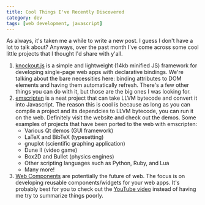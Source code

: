 ```yaml
---           
title: Cool Things I've Recently Discovered
category: dev
tags: [web development, javascript]
---
```

As always, it's taken me a while to write a new post. I guess I don't have a lot to talk about?
Anyways, over the past month I've come across some cool little projects that I thought I'd share
with y'all.

1. [knockout.js](http://www.knockoutjs.com) is a simple and lightweight (14kb minified JS)
   framework for developing single-page web apps with declarative bindings. We're talking about the
   bare necessities here: binding attributes to DOM elements and having them automatically refresh.
   There's a few other things you can do with it, but those are the big ones I was looking for.
2. [emscripten](http://emscripten.org) is a neat project that can take LLVM bytecode and convert
   it into Javascript. The reason this is cool is because as long as you can compile a project and
   its dependcies to LLVM bytecode, you can run it on the web. Definitely visit the website and
   check out the demos. Some examples of projects that have been ported to the web with emscripten:
   * Various Qt demos (GUI framework)
   * LaTeX and BibTeX (typesetting)
   * gnuplot (scientific graphing application)
   * Dune II (video game)
   * Box2D and Bullet (physics engines)
   * Other scripting languages such as Python, Ruby, and Lua
   * Many more!
3. [Web Components](http://www.w3.org/TR/components-intro/) are potentially the future of web. The
   focus is on developing reusable components/widgets for your web apps. It's probably best for you
   to check out the [YouTube video](http://www.youtube.com/watch?v=fqULJBBEVQE) instead of having
   me try to summarize things poorly.
